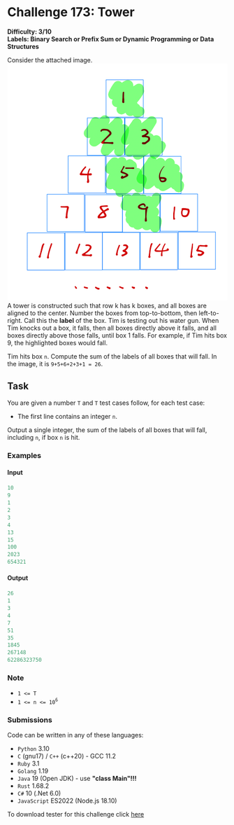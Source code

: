 # Challenge 173: Tower

**Difficulty: 3/10  
Labels: Binary Search or Prefix Sum or Dynamic Programming or Data Structures**

Consider the attached image.
![Tower](img.png)
A tower is constructed such that row k has k boxes, and all boxes are aligned to the center. Number the boxes from top-to-bottom, then left-to-right. Call this the **label** of the box. Tim is testing out his water gun. When Tim knocks out a box, it falls, then all boxes directly above it falls, and all boxes directly above those falls, until box 1 falls. For example, if Tim hits box 9, the highlighted boxes would fall.

Tim hits box `n`. Compute the sum of the labels of all boxes that will fall. In the image, it is `9+5+6+2+3+1 = 26`.

## Task

You are given a number `T` and `T` test cases follow, for each test case:

- The first line contains an integer `n`.

Output a single integer, the sum of the labels of all boxes that will fall, including `n`, if box `n` is hit.

### Examples

#### Input

```rust
10
9
1
2
3
4
13
15
100
2023
654321
```

#### Output

```rust
26
1
3
4
7
51
35
1845
267148
62286323750
```

### Note

- `1 <= T`
- `1 <= n <= 10`<sup>`6`</sup>

### Submissions

Code can be written in any of these languages:

- `Python` 3.10
- `C` (gnu17) / `C++` (c++20) - GCC 11.2
- `Ruby` 3.1
- `Golang` 1.19
- `Java` 19 (Open JDK) - use **"class Main"!!!**
- `Rust` 1.68.2
- `C#` 10 (.Net 6.0)
- `JavaScript` ES2022 (Node.js 18.10)

To download tester for this challenge click [here](https://downgit.github.io/#/home?url=https://github.com/Pomroka/Previous_Challenges/tree/main/Challenge_173)
